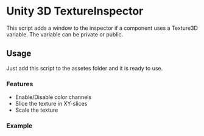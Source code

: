 # Unity 3D TextureInspector

This script adds a window to the inspector if a component uses a Texture3D variable. The variable can be private or public. 

## Usage
Just add this script to the assetes folder and it is ready to use. 
### Features

* Enable/Disable color channels
* Slice the texture in XY-slices
* Scale the texture 

### Example
[logo]: https://github.com/sebastianregelmann/Unity3DTextureInspector/blob/main/Example.png?raw=true "Example image"


